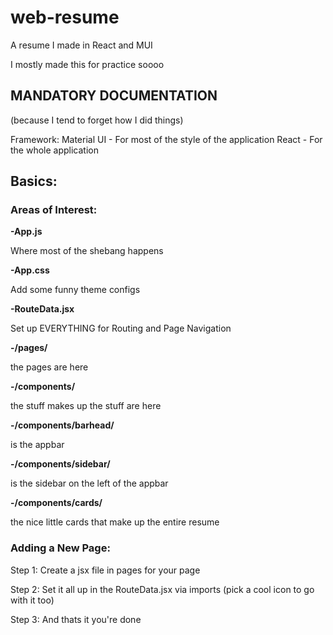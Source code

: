 # web-resume
A resume I made in React and MUI

I mostly made this for practice soooo

## MANDATORY DOCUMENTATION
(because I tend to forget how I did things)

Framework:
Material UI - For most of the style of the application
React - For the whole application

## Basics:

### Areas of Interest:

**-App.js**

Where most of the shebang happens

**-App.css**

Add some funny theme configs

**-RouteData.jsx**

Set up EVERYTHING for Routing and Page Navigation

**-/pages/**

the pages are here

**-/components/**

the stuff makes up the stuff are here

**-/components/barhead/**

is the appbar

**-/components/sidebar/**

is the sidebar on the left of the appbar

**-/components/cards/**

the nice little cards that make up the entire resume


### Adding a New Page:

Step 1: Create a jsx file in pages for your page

Step 2: Set it all up in the RouteData.jsx via imports (pick a cool icon to go with it too)

Step 3: And thats it you're done